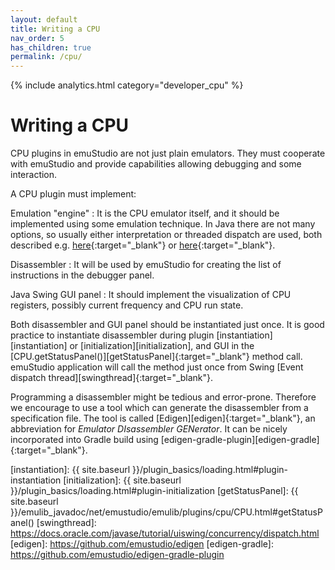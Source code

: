 ```yaml
---
layout: default
title: Writing a CPU
nav_order: 5
has_children: true
permalink: /cpu/
---
```


{% include analytics.html category="developer_cpu" %}

# Writing a CPU

CPU plugins in emuStudio are not just plain emulators. They must cooperate with emuStudio and provide capabilities allowing debugging and some interaction.

A CPU plugin must implement:

Emulation "engine"
: It is the CPU emulator itself, and it should be implemented using some emulation technique. In Java there are not many options, so usually either interpretation or threaded dispatch are used, both described e.g. [here][interpretation]{:target="_blank"} or [here][bario]{:target="_blank"}.

Disassembler
: It will be used by emuStudio for creating the list of instructions in the debugger panel.

Java Swing GUI panel
: It should implement the visualization of CPU registers, possibly current frequency and CPU run state.

Both disassembler and GUI panel should be instantiated just once. It is good practice to instantiate disassembler during plugin [instantiation][instantiation] or [initialization][initialization], and GUI in the [CPU.getStatusPanel()][getStatusPanel]{:target="_blank"} method call. emuStudio application will call the method just once from Swing [Event dispatch thread][swingthread]{:target="_blank"}.

Programming a disassembler might be tedious and error-prone. Therefore we encourage to use a tool which can generate the disassembler from a specification file. The tool is called [Edigen][edigen]{:target="_blank"}, an abbreviation for _Emulator DIsassembler GENerator_. It can be nicely incorporated into Gradle build using [edigen-gradle-plugin][edigen-gradle]{:target="_blank"}.





[bario]: http://www.xsim.com/papers/Bario.2001.emubook.pdf
[interpretation]: http://cse.unl.edu/~witty/class/embedded/material/note/emulation.pdf
[instantiation]: {{ site.baseurl }}/plugin_basics/loading.html#plugin-instantiation
[initialization]: {{ site.baseurl }}/plugin_basics/loading.html#plugin-initialization
[getStatusPanel]: {{ site.baseurl }}/emulib_javadoc/net/emustudio/emulib/plugins/cpu/CPU.html#getStatusPanel()
[swingthread]: https://docs.oracle.com/javase/tutorial/uiswing/concurrency/dispatch.html
[edigen]: https://github.com/emustudio/edigen
[edigen-gradle]: https://github.com/emustudio/edigen-gradle-plugin
